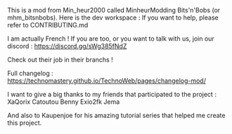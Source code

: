 This is a mod from Min_heur2000 called MinheurModding Bits'n'Bobs (or mhm_bitsnbobs).
Here is the dev workspace :
If you want to help, please refer to CONTRIBUTING.md

I am actually French ! If you are too, or you want to talk with us, join our discord :
https://discord.gg/sWg385fNdZ

Check out their job in their branchs !

Full changelog : https://technomastery.github.io/TechnoWeb/pages/changelog-mod/

I want to give a big thanks to my friends that participated to the project :
XaQorix
Catoutou
Benny
Exio2fk
Jema

And also to Kaupenjoe for his amazing tutorial series that helped me create this project. 